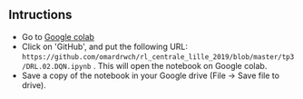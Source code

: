 Intructions
---------------

* Go to [Google colab](https://colab.research.google.com/notebooks/welcome.ipynb#recent=true)
* Click on 'GitHub', and put the following URL: `https://github.com/omardrwch/rl_centrale_lille_2019/blob/master/tp3/DRL.02.DQN.ipynb` . This will open the notebook on Google colab.
* Save a copy of the notebook in your Google drive (File -> Save file to drive).

 


